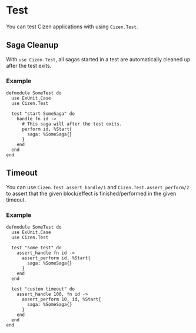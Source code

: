 # Test

You can test Cizen applications with using `Cizen.Test`.

## Saga Cleanup

With `use Cizen.Test`, all sagas started in a test are automatically cleaned up after the test exits.

### Example

    defmodule SomeTest do
      use ExUnit.Case
      use Cizen.Test

      test "start SomeSaga" do
        handle fn id ->
          # This saga will after the test exits.
          perform id, %Start{
            saga: %SomeSaga{}
          }
        end
      end
    end

## Timeout

You can use `Cizen.Test.assert_handle/1` and `Cizen.Test.assert_perform/2` to assert that the given block/effect is finished/performed in the given timeout.

### Example

    defmodule SomeTest do
      use ExUnit.Case
      use Cizen.Test

      test "some test" do
        assert_handle fn id ->
          assert_perform id, %Start{
            saga: %SomeSaga{}
          }
        end
      end

      test "custom timeout" do
        assert_handle 100, fn id ->
          assert_perform 10, id, %Start{
            saga: %SomeSaga{}
          }
        end
      end
    end
